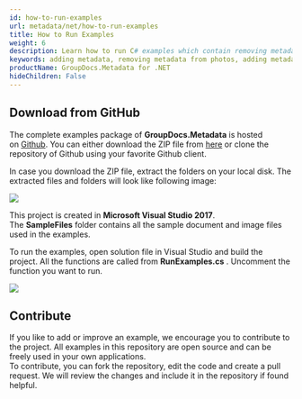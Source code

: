 ```yaml
---
id: how-to-run-examples
url: metadata/net/how-to-run-examples
title: How to Run Examples
weight: 6
description: Learn how to run C# examples which contain removing metadata from photos, adding metadata to photos, removing metadata from pdf, adding metadata to various formats and many more examples.
keywords: adding metadata, removing metadata from photos, adding metadata to photos, removing metadata from pdf, C# 
productName: GroupDocs.Metadata for .NET
hideChildren: False
---
```

## Download from GitHub

The complete examples package of **GroupDocs.Metadata** is hosted on [Github](https://github.com/groupdocsmetadata/GroupDocs_Metadata_NET). You can either download the ZIP file from [here](https://github.com/groupdocsmetadata/GroupDocs_Metadata_NET/archive/master.zip) or clone the repository of Github using your favorite Github client.

In case you download the ZIP file, extract the folders on your local disk. The extracted files and folders will look like following image:

![](/metadata/net/images/how-to-run-examples.png)

This project is created in **Microsoft Visual Studio 2017**. The **SampleFiles** folder contains all the sample document and image files used in the examples.

To run the examples, open solution file in Visual Studio and build the project. All the functions are called from **RunExamples.cs** . Uncomment the function you want to run.

![](/metadata/net/images/how-to-run-examples_1.png)

## Contribute

If you like to add or improve an example, we encourage you to contribute to the project. All examples in this repository are open source and can be freely used in your own applications.  
To contribute, you can fork the repository, edit the code and create a pull request. We will review the changes and include it in the repository if found helpful.
